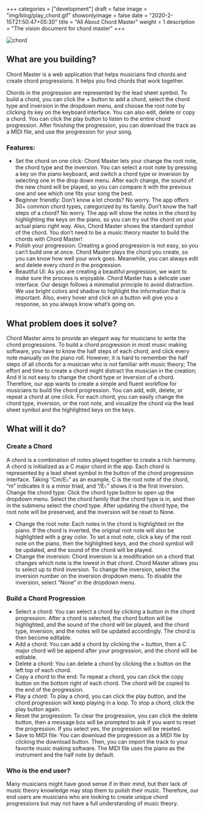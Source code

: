 +++
categories = ["development"]
draft = false
image = "img/blog/play_chord.gif"
showonlyimage = false
date = "2020-2-15T21:50:47+05:30"
title = "All About Chord Master"
weight = 1
description = "The vision document for chord master"
+++

![chord](/img/blog/play_chord.gif)

## What are you building? 

Chord Master is a web application that helps musicians find chords and create chord progressions. It helps you find chords that work together.

Chords in the progression are represented by the lead sheet symbol. To build a chord, you can click the + button to add a chord, select the chord type and inversion in the dropdown menu, and choose the root note by clicking its key on the keyboard interface. You can also edit, delete or copy a chord. You can click the play button to listen to the entire chord progression. After finishing the progression, you can download the track as a MIDI file, and use the progression for your song.

### Features:

- Set the chord on one click: Chord Master lets your change the root note, the chord type and the inversion. You can select a root note by pressing a key on the piano keyboard, and switch a chord type or inversion by selecting one in the drop down menu. After each change, the sound of the new chord will be played, so you can compare it with the previous one and see which one fits your song the best.
- Beginner friendly: Don’t know a lot chords? No worry. The app offers 30+ common chord types, categorized by its family. Don’t know the half steps of a chord? No worry. The app will show the notes in the chord by highlighting the keys on the piano, so you can try out the chord on your actual piano right way.  Also, Chord Master shows the standard symbol of the chord. You don’t need to be a music theory master to build the chords with Chord Master!
- Polish your progression: Creating a good progression is not easy, so you can’t build one at once. Chord Master plays the chord you create, so you can know how well your work goes. Meanwhile, you can always edit and delete every chord in the progression.
- Beautiful UI: As you are creating a beautiful progression, we want to make sure the process is enjoyable. Chord Master has a delicate user interface. Our design follows a minimalist principle to avoid distraction. We use bright colors and shadow to highlight the information that is important. Also, every hover and click on a button will give you a response, so you always know what’s going on.

## What problem does it solve?

Chord Master aims to provide an elegant way for musicians to write the chord progressions. To build a chord progression in most music making software, you have to know the half steps of each chord, and click every note manually on the piano roll. However, it is hard to remember the half steps of all chords for a musician who is not familiar with music theory; The effort and time to create a chord might distract the musician in the creation; And it is not easy to change the chord type or inversion of a chord. Therefore, our app wants to create a simple and fluent workflow for musicians to build the chord progression. You can add, edit, delete, or repeat a chord at one click. For each chord, you can easily change the chord type, inversion, or the root note, and visualize the chord via the lead sheet symbol and the highlighted keys on the keys.

## What will it do?

### Create a Chord

A chord is a combination of notes played together to create a rich harmony. A chord is initialized as a C major chord in the app. Each chord is represented by a lead sheet symbol in the button of the chord progression interface. Taking “Cm/E♭” as an example, C is the root note of the chord, “m” indicates it is a minor triad, and “/E♭” shows it is the first inversion.
Change the chord type:  Click the chord type button to open up the dropdown menu. Select the chord family that the chord type is in, and then in the submenu select the chord type. After updating the chord type, the root note will be preserved, and the inversion will be reset to None.

- Change the root note: Each notes in the chord is highlighted on the piano. If the chord is inverted, the original root note will also be highlighted with a gray color. To set a root note, click a key of the root note on the piano, then the highlighted keys, and the chord symbol will be updated, and the sound of the chord will be played.
- Change the inversion: Chord inversion is a modification on a chord that changes which note is the lowest in that chord. Chord Master allows you to select up to third inversion. To change the inversion, select the inversion number on the inversion dropdown menu. To disable the inversion, select “None” in the dropdown menu.

### Build a Chord Progression

- Select a chord: You can select a chord by clicking a button in the chord progression. After a chord is selected, the chord button will be highlighted, and the sound of the chord will be played, and the chord type, inversion, and the notes will be updated accordingly. The chord is then become editable.
- Add a chord: You can add a chord by clicking the + button, then a C major chord will be append after your progression, and the chord will be editable.
- Delete a chord: You can delete a chord by clicking the x button on the left top of each chord.
- Copy a chord to the end: To repeat a chord, you can click the copy button on the bottom right of each chord. The chord will be copied to the end of the progression.
- Play a chord: To play a chord, you can click the play button, and the chord progression will keep playing in a loop. To stop a chord, click the play button again.
- Reset the progression: To clear the progression, you can click the delete button, then a message box will be prompted to ask if you want to reset the progression. If you select yes, the progression will be reseted.
- Save to MIDI file: You can download the progression as a MIDI file by clicking the download button. Then, you can import the track to your favorite music making software. The MIDI file uses the piano as the instrument and the half note by default.

### Who is the end user?

Many musicians might have good sense if  in their mind, but their lack of music theory knowledge may stop them to polish their music. Therefore, our end users are musicians who are looking to create unique chord progressions but may not have a full understanding of music theory.
